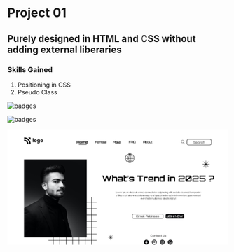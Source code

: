 # Project 01 
## Purely designed in HTML and CSS without adding external liberaries

### Skills Gained
1. Positioning in CSS
2. Pseudo Class




![badges](https://img.shields.io/badge/HTML-CSS-orange)

![badges](https://img.shields.io/badge/Ineuron-LCO-blue)

![badges](thumbnail.png)